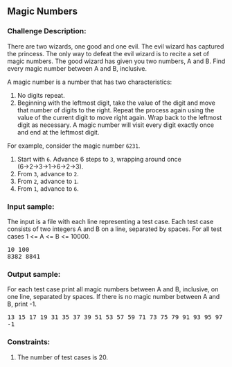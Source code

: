 <h2>Magic Numbers</h2>

<h3>Challenge Description:</h3>

<p>
    There are two wizards, one good and one evil. The evil wizard has captured the princess.
    The only way to defeat the evil wizard is to recite a set of magic numbers.
    The good wizard has given you two numbers, A and B. Find every magic number between A and B, inclusive.
</p>

<p>
   A magic number is a number that has two characteristics:
</p>
<ol>
<li>No digits repeat.</li>
<li>Beginning with the leftmost digit, take the value of the digit and move that number of digits to the right.
        Repeat the process again using the value of the current digit to move right again.
        Wrap back to the leftmost digit as necessary.
        A magic number will visit every digit exactly once and end at the leftmost digit.</li>
</ol>

<p>
    For example, consider the magic number <code>6231</code>.
</p>
<ol>
<li>Start with <code>6</code>. Advance 6 steps to <code>3</code>, wrapping around once
        (6&#x2192;2&#x2192;3&#x2192;1&#x2192;6&#x2192;2&#x2192;3).</li>
<li>From <code>3</code>, advance to <code>2</code>.</li>
<li>From <code>2</code>, advance to <code>1</code>.</li>
<li>From <code>1</code>, advance to <code>6</code>.</li>
</ol>

<h3>Input sample:</h3>

<p>
    The input is a file with each line representing a test case. Each test case consists of two integers
    A and B on a line, separated by spaces. For all test cases 1 &lt;= A &lt;= B &lt;= 10000.
</p>

<pre class="description-input-output">10 100
8382 8841</pre>

<h3>Output sample:</h3>

<p>
    For each test case print all magic numbers between A and B, inclusive, on one line, separated by spaces.
    If there is no magic number between A and B, print -1.
</p>

<pre class="description-input-output">13 15 17 19 31 35 37 39 51 53 57 59 71 73 75 79 91 93 95 97
-1</pre>

<h3>Constraints:</h3>
<ol>
<li>The number of test cases is 20.</li>
</ol>
